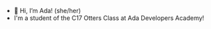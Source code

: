 - 👋 Hi, I’m Ada! (she/her)
- I'm a student of the C17 Otters Class at Ada Developers Academy!
<!---
adabarries/adabarries is a ✨ special ✨ repository because its `README.md` (this file) appears on your GitHub profile.
You can click the Preview link to take a look at your changes.
--->
